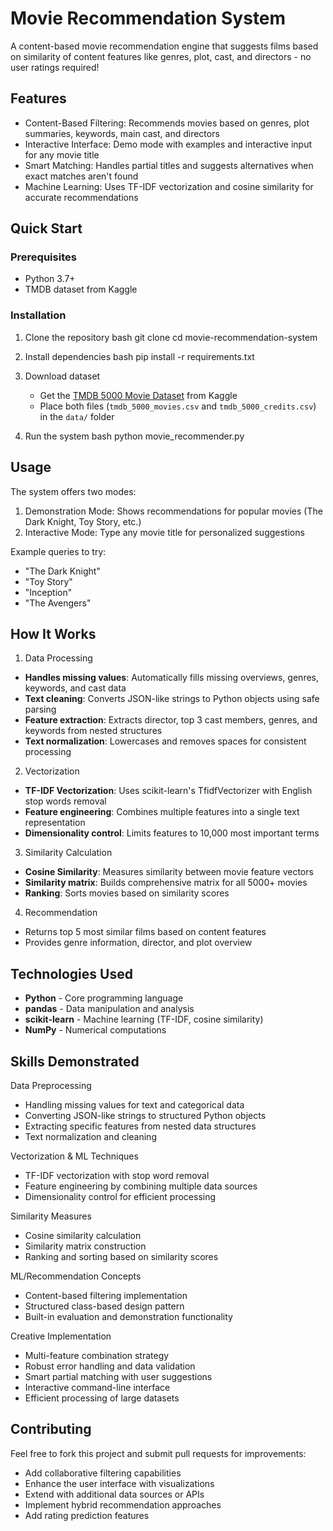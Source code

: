 # Movie Recommendation System

A content-based movie recommendation engine that suggests films based on similarity of content features like genres, plot, cast, and directors - no user ratings required!

## Features

- Content-Based Filtering: Recommends movies based on genres, plot summaries, keywords, main cast, and directors
- Interactive Interface: Demo mode with examples and interactive input for any movie title
- Smart Matching: Handles partial titles and suggests alternatives when exact matches aren't found
- Machine Learning: Uses TF-IDF vectorization and cosine similarity for accurate recommendations

##  Quick Start

### Prerequisites
- Python 3.7+
- TMDB dataset from Kaggle

### Installation

1. Clone the repository
   bash
   git clone <repository-url>
   cd movie-recommendation-system
   

2. Install dependencies
   bash
   pip install -r requirements.txt
   

3. Download dataset
   - Get the [TMDB 5000 Movie Dataset](https://www.kaggle.com/datasets/tmdb/tmdb-movie-metadata) from Kaggle
   - Place both files (`tmdb_5000_movies.csv` and `tmdb_5000_credits.csv`) in the `data/` folder

4. Run the system
   bash
   python movie_recommender.py
  

## Usage

The system offers two modes:

1. Demonstration Mode: Shows recommendations for popular movies (The Dark Knight, Toy Story, etc.)
2. Interactive Mode: Type any movie title for personalized suggestions

Example queries to try:
- "The Dark Knight"
- "Toy Story" 
- "Inception"
- "The Avengers"

##  How It Works

 1. Data Processing
- **Handles missing values**: Automatically fills missing overviews, genres, keywords, and cast data
- **Text cleaning**: Converts JSON-like strings to Python objects using safe parsing
- **Feature extraction**: Extracts director, top 3 cast members, genres, and keywords from nested structures
- **Text normalization**: Lowercases and removes spaces for consistent processing

 2. Vectorization
- **TF-IDF Vectorization**: Uses scikit-learn's TfidfVectorizer with English stop words removal
- **Feature engineering**: Combines multiple features into a single text representation
- **Dimensionality control**: Limits features to 10,000 most important terms

 3. Similarity Calculation
- **Cosine Similarity**: Measures similarity between movie feature vectors
- **Similarity matrix**: Builds comprehensive matrix for all 5000+ movies
- **Ranking**: Sorts movies based on similarity scores

 4. Recommendation
- Returns top 5 most similar films based on content features
- Provides genre information, director, and plot overview

##  Technologies Used

- **Python** - Core programming language
- **pandas** - Data manipulation and analysis
- **scikit-learn** - Machine learning (TF-IDF, cosine similarity)
- **NumPy** - Numerical computations

## Skills Demonstrated

Data Preprocessing
- Handling missing values for text and categorical data
- Converting JSON-like strings to structured Python objects
- Extracting specific features from nested data structures
- Text normalization and cleaning

 Vectorization & ML Techniques
- TF-IDF vectorization with stop word removal
- Feature engineering by combining multiple data sources
- Dimensionality control for efficient processing

 Similarity Measures
- Cosine similarity calculation
- Similarity matrix construction
- Ranking and sorting based on similarity scores

 ML/Recommendation Concepts
- Content-based filtering implementation
- Structured class-based design pattern
- Built-in evaluation and demonstration functionality

 Creative Implementation
- Multi-feature combination strategy
- Robust error handling and data validation
- Smart partial matching with user suggestions
- Interactive command-line interface
- Efficient processing of large datasets

## Contributing

Feel free to fork this project and submit pull requests for improvements:

- Add collaborative filtering capabilities
- Enhance the user interface with visualizations
- Extend with additional data sources or APIs
- Implement hybrid recommendation approaches
- Add rating prediction features



